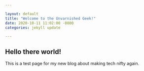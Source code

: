 ```yaml
---

layout: default
title: "Welcome to the Unvarnished Geek!"
date: 2020-10-11 11:02:00 -0800
categories: jekyll update

---
```


## Hello there world!

This is a test page for my new blog about making tech nifty again.
